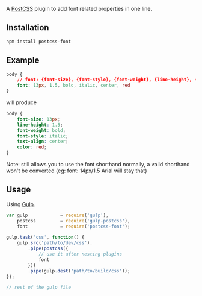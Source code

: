 A [PostCSS] plugin to add font related properties in one line.

[PostCSS]: https://github.com/postcss/postcss
[Gulp]: https://github.com/gulpjs/gulp

## Installation

```js
npm install postcss-font
```

## Example

```css
body {
    // font: {font-size}, {font-style}, {font-weight}, {line-height}, {text-align}, {font-variant}, {color}, {text-decoration}, {text-transfer}, {vertical-align}, {font-family}, {word-wrap}, {letter-spacing}, {word-spacing}, {text-indent}, {white-space}, {font-stretch}, {direction}, {unicode-bidi}
    font: 13px, 1.5, bold, italic, center, red
}
```

will produce

```css
body {
    font-size: 13px;
    line-height: 1.5;
    font-weight: bold;
    font-style: italic;
    text-align: center;
    color: red;
}
```

Note: still allows you to use the font shorthand normally, a valid shorthand won't be converted (eg: font: 14px/1.5 Arial will stay that)

## Usage

Using [Gulp].

```js
var gulp            = require('gulp'),
    postcss         = require('gulp-postcss'),
    font            = require('postcss-font');

gulp.task('css', function() {
    gulp.src('path/to/dev/css').
        .pipe(postcss({
            // use it after nesting plugins
            font
        }))
        .pipe(gulp.dest('path/to/build/css'));
});

// rest of the gulp file
```

